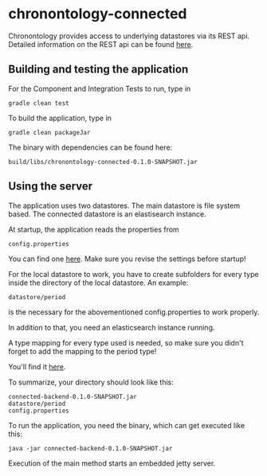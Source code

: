 # chronontology-connected

Chronontology provides access to underlying datastores via its REST api.
Detailed information on the REST api can be found [here](docs/rest-api-reference.md).

## Building and testing the application

For the Component and Integration Tests to run, type in

```
gradle clean test
```

To build the application, type in

```
gradle clean packageJar
```

The binary with dependencies can be found here:

```
build/libs/chronontology-connected-0.1.0-SNAPSHOT.jar
```

## Using the server

The application uses two datastores. The main datastore is
file system based. The connected datastore is an elastisearch instance.

At startup, the application reads the properties from 

```
config.properties
```

You can find one [here](config.properties.template). Make sure you revise the settings before startup!

For the local datastore to work, you have to create subfolders for every type 
inside the directory of the local datastore. An example:

```
datastore/period
```

is the necessary for the abovementioned config.properties to work properly.

In addition to that, you need an elasticsearch instance running.

A type mapping for every type used is needed, so make sure 
you didn't forget to add the mapping to the period type!
 
You'll find it [here](src/main/resources/mapping.json).

To summarize, your directory should look like this:

```
connected-backend-0.1.0-SNAPSHOT.jar
datastore/period
config.properties
```

To run the application, you need the binary, which can get executed like this:

```
java -jar connected-backend-0.1.0-SNAPSHOT.jar
```

Execution of the main method starts an embedded jetty server.






